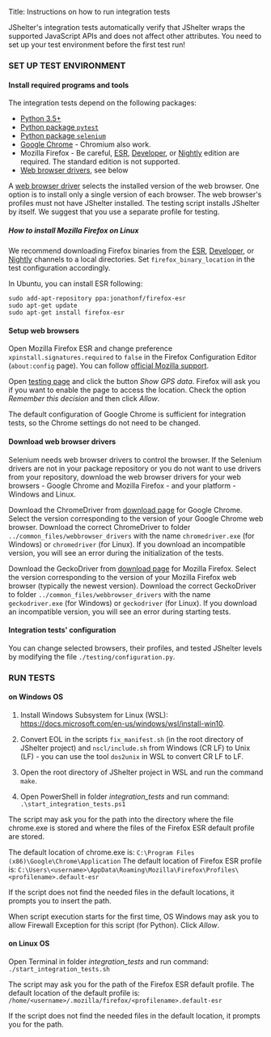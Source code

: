 Title: Instructions on how to run integration tests

JShelter's integration tests automatically verify that JShelter wraps the supported JavaScript APIs and does not affect other attributes. You need to set up your test environment before the first test run!

### SET UP TEST ENVIRONMENT

#### Install required programs and tools

The integration tests depend on the following packages:
* [Python 3.5+](https://www.python.org/downloads/)
* [Python package `pytest`](https://pypi.org/project/pytest/)
* [Python package `selenium`](https://pypi.org/project/selenium/)
* [Google Chrome](https://www.google.com/chrome/) - Chromium also work.
* Mozilla Firefox - Be careful, [ESR](https://www.mozilla.org/en-US/firefox/all/#product-desktop-esr), [Developer](https://www.mozilla.org/en-US/firefox/developer/), or [Nightly](https://www.mozilla.org/en-US/firefox/channel/desktop/#nightly) edition are required. The standard edition is not supported.
* [Web browser drivers](#webdrivers), see below

A [web browser driver](#webdrivers) selects the installed version of the web browser. One option is to install only a single version of each browser. The web browser's profiles must not have JShelter installed. The testing script installs JShelter by itself. We suggest that you use a separate profile for testing.

##### How to install Mozilla Firefox on Linux

We recommend downloading Firefox binaries from the [ESR](https://www.mozilla.org/en-US/firefox/all/#product-desktop-esr), [Developer](https://www.mozilla.org/en-US/firefox/developer/), or [Nightly](https://www.mozilla.org/en-US/firefox/channel/desktop/#nightly) channels to a local directories. Set `firefox_binary_location` in the test configuration accordingly.

In Ubuntu, you can install ESR following:

```
sudo add-apt-repository ppa:jonathonf/firefox-esr
sudo apt-get update
sudo apt-get install firefox-esr
```

#### Setup web browsers

Open Mozilla Firefox ESR and change preference `xpinstall.signatures.required` to `false` in the Firefox Configuration Editor (`about:config` page).
You can follow [official Mozilla support](https://support.mozilla.org/en-US/kb/add-on-signing-in-firefox#w_what-are-my-options-if-i-want-to-use-an-unsigned-add-on-advanced-users).

Open [testing page](https://polcak.github.io/jsrestrictor/test/test.html) and click the button *Show GPS data*. Firefox will ask you if you want to enable the page to access the location. Check the option *Remember this decision* and then click *Allow*.

The default configuration of Google Chrome is sufficient for integration tests, so the Chrome settings do not need to be changed.

#### Download web browser drivers
<a name="webdrivers"></a>

Selenium needs web browser drivers to control the browser. If the Selenium drivers are not in your package repository or you do not want to use drivers from your repository, download the web browser drivers for your web browsers - Google Chrome and Mozilla Firefox - and your platform - Windows and Linux.

Download the ChromeDriver from [download page](https://chromedriver.chromium.org/downloads) for Google Chrome.
Select the version corresponding to the version of your Google Chrome web browser.
Download the correct ChromeDriver to folder `../common_files/webbrowser_drivers` with the name `chromedriver.exe` (for Windows) or `chromedriver` (for Linux). If you download an incompatible version, you will see an error during the initialization of the tests.

Download the GeckoDriver from [download page](https://github.com/mozilla/geckodriver/releases) for Mozilla Firefox.
Select the version corresponding to the version of your Mozilla Firefox web browser (typically the newest version).
Download the correct GeckoDriver to folder `../common_files/webbrowser_drivers` with the name `geckodriver.exe` (for Windows) or `geckodriver` (for Linux). If you download an incompatible version, you will see an error during starting tests.

#### Integration tests' configuration

You can change selected browsers, their profiles, and tested JShelter levels by modifying the file `./testing/configuration.py`.

### RUN TESTS

#### on Windows OS

1. Install Windows Subsystem for Linux (WSL): https://docs.microsoft.com/en-us/windows/wsl/install-win10.

2. Convert EOL in the scripts `fix_manifest.sh` (in the root directory of JShelter project) and `nscl/include.sh` from Windows (CR LF) to Unix (LF) - you can use the tool `dos2unix` in WSL to convert CR LF to LF.

3. Open the root directory of JShelter project in WSL and run the command `make`.

4. Open PowerShell in folder *integration_tests* and run command: `.\start_integration_tests.ps1`

The script may ask you for the path into the directory where the file chrome.exe is stored and where the files of the Firefox ESR default profile are stored.

The default location of chrome.exe is: `C:\Program Files (x86)\Google\Chrome\Application`
The default location of Firefox ESR profile is: `C:\Users\<username>\AppData\Roaming\Mozilla\Firefox\Profiles\<profilename>.default-esr`

If the script does not find the needed files in the default locations, it prompts you to insert the path.

When script execution starts for the first time, OS Windows may ask you to allow Firewall Exception for this script (for Python). Click *Allow*.


#### on Linux OS

Open Terminal in folder *integration_tests* and run command: `./start_integration_tests.sh`

The script may ask you for the path of the Firefox ESR default profile.
The default location of the default profile is: `/home/<username>/.mozilla/firefox/<profilename>.default-esr`

If the script does not find the needed files in the default location, it prompts you for the path.

